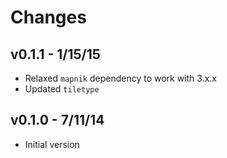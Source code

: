 # Changes

## v0.1.1 - 1/15/15

* Relaxed `mapnik` dependency to work with 3.x.x
* Updated `tiletype`

## v0.1.0 - 7/11/14

* Initial version
